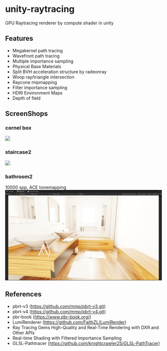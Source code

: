 # unity-raytracing
GPU Raytracing renderer by compute shader in unity
## Features
- Megakernel path tracing
- Wavefront path tracing
- Multiple importance sampling
- Physical Base Materials
- Split BVH acceleration structure by radeonray
- Woop ray/triangle intersection
- Raycone mipmapping
- Filter importance sampling
- HDRI Environment Maps
- Depth of field
  
## ScreenShops
### cornel box
![](ScreenShots/cornel-box.gif)
### staircase2
![](ScreenShots/staircase2.gif)
### bathroom2
10000 spp, ACE tonemapping
![](ScreenShots/bathroom2.jpg)

## References
- pbrt-v3 (https://github.com/mmp/pbrt-v3.git)
- pbrt-v4 (https://github.com/mmp/pbrt-v4.git)
- pbr-book (https://www.pbr-book.org/)
- LumiRenderer (https://github.com/FaithZL/LumiRender)
- Ray Tracing Gems High-Quality and Real-Time Rendering with DXR and Other APIs
- Real-time Shading with Filtered Importance Sampling
- GLSL-Pathtracer (https://github.com/knightcrawler25/GLSL-PathTracer)